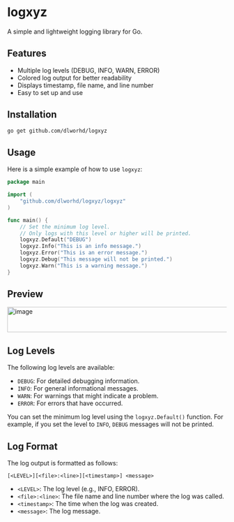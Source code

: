 # logxyz

A simple and lightweight logging library for Go.

## Features

-   Multiple log levels (DEBUG, INFO, WARN, ERROR)
-   Colored log output for better readability
-   Displays timestamp, file name, and line number
-   Easy to set up and use

## Installation

```bash
go get github.com/dlworhd/logxyz
```

## Usage

Here is a simple example of how to use `logxyz`:

```go
package main

import (
	"github.com/dlworhd/logxyz/logxyz"
)

func main() {
	// Set the minimum log level.
	// Only logs with this level or higher will be printed.
	logxyz.Default("DEBUG")
	logxyz.Info("This is an info message.")
	logxyz.Error("This is an error message.")
	logxyz.Debug("This message will not be printed.")
	logxyz.Warn("This is a warning message.")
}
```

## Preview

<img width="506" height="58" alt="image" src="https://github.com/user-attachments/assets/2eda5e80-08e5-4754-9ec4-08d203748fea" />

## Log Levels

The following log levels are available:

-   `DEBUG`: For detailed debugging information.
-   `INFO`: For general informational messages.
-   `WARN`: For warnings that might indicate a problem.
-   `ERROR`: For errors that have occurred.

You can set the minimum log level using the `logxyz.Default()` function. For example, if you set the level to `INFO`, `DEBUG` messages will not be printed.

## Log Format

The log output is formatted as follows:

```
[<LEVEL>][<file>:<line>][<timestamp>] <message>
```

-   `<LEVEL>`: The log level (e.g., INFO, ERROR).
-   `<file>:<line>`: The file name and line number where the log was called.
-   `<timestamp>`: The time when the log was created.
-   `<message>`: The log message.
